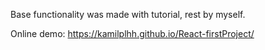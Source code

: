 Base functionality was made with tutorial, rest by myself.

Online demo: https://kamilplhh.github.io/React-firstProject/
